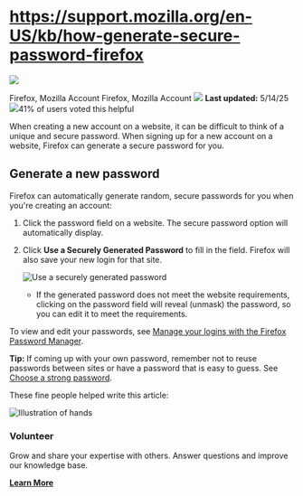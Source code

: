 # https://support.mozilla.org/en-US/kb/how-generate-secure-password-firefox

[![](https://assets-prod.sumo.prod.webservices.mozgcp.net/media/uploads/products/2020-04-14-08-36-13-8dda6f.png)](https://support.mozilla.org/en-US/products/firefox "Firefox")

Firefox, Mozilla Account Firefox, Mozilla Account ![](https://assets-prod.sumo.prod.webservices.mozgcp.net/static/pencil.e33c563f24c4f989.svg) **Last updated:** 5/14/25 ![](https://assets-prod.sumo.prod.webservices.mozgcp.net/static/thumbs-up.2cbd5d41625a84a7.svg)41% of users voted this helpful

When creating a new account on a website, it can be difficult to think of a unique and secure password. When signing up for a new account on a website, Firefox can generate a secure password for you.

## Generate a new password

Firefox can automatically generate random, secure passwords for you when you're creating an account:

1.  Click the password field on a website. The secure password option will automatically display.
2.  Click **Use a Securely Generated Password** to fill in the field. Firefox will also save your new login for that site.
    
    ![Use a securely generated password](https://assets-prod.sumo.prod.webservices.mozgcp.net/media/uploads/gallery/images/2024-12-27-10-39-53-fafe2d.png)
    
    *   If the generated password does not meet the website requirements, clicking on the password field will reveal (unmask) the password, so you can edit it to meet the requirements.

To view and edit your passwords, see [Manage your logins with the Firefox Password Manager](https://support.mozilla.org/en-US/kb/manage-your-logins-firefox-password-manager).

**Tip:** If coming up with your own password, remember not to reuse passwords between sites or have a password that is easy to guess. See [Choose a strong password](https://support.mozilla.org/en-US/kb/password-strength).

These fine people helped write this article:

![Illustration of hands](https://assets-prod.sumo.prod.webservices.mozgcp.net/static/volunteer.a3be8d331849774b.png)

### Volunteer

Grow and share your expertise with others. Answer questions and improve our knowledge base.

**[Learn More](https://support.mozilla.org/en-US/contribute)**